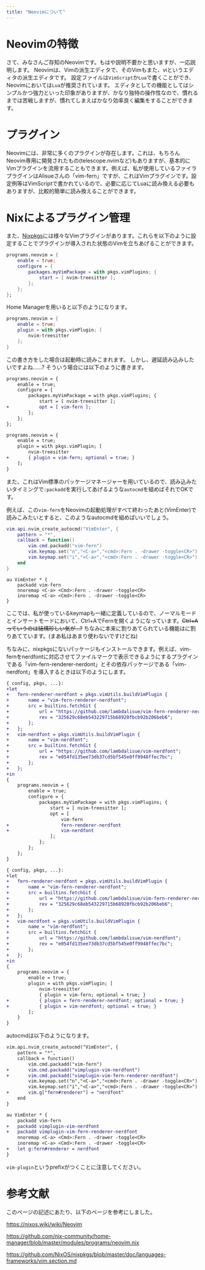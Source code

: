 ```yaml
---
title: "Neovimについて"
---
```


# Neovimの特徴

さて、みなさんご存知のNeovimです。もはや説明不要かと思いますが、一応説明します。
Neovimは、Vimの派生エディタで、そのVimもまた、viというエディタの派生エディタです。
設定ファイルは`VimScript`か`Lua`で書くことができ、Neovimにおいては`Lua`が推奨されています。
エディタとしての機能としてはシンプルかつ強力といった印象がありますが、かなり独特の操作性なので、慣れるまでは苦戦しますが、慣れてしまえばかなり効率良く編集をすることができます。

# プラグイン

Neovimには、非常に多くのプラグインが存在します。これは、もちろんNeovim専用に開発されたもの(telescope.nvimなど)もありますが、基本的にVimプラグインを流用することもできます。例えば、私が使用しているファイラプラグインはAlisueさんの「vim-fern」ですが、これはVimプラグインです。設定例等はVimScriptで書かれているので、必要に応じてLuaに読み換える必要もありますが、比較的簡単に読み換えることができます。

# Nixによるプラグイン管理

また、[Nixpkgs](https://search.nixos.org/packages?channel=unstable&from=0&size=50&buckets=%7B%22package_attr_set%22%3A%5B%22vimPlugins%22%5D%2C%22package_license_set%22%3A%5B%5D%2C%22package_maintainers_set%22%3A%5B%5D%2C%22package_platforms%22%3A%5B%5D%7D&sort=relevance&type=packages&query=vimplugins)には様々なVimプラグインがあります。これらを以下のように設定することでプラグインが導入された状態のVimを立ちあげることができます。
```nix:configuration.nix
programs.neovim = {
    enable = true;
    configure = {
        packages.myVimPackage = with pkgs.vimPlugins; {
            start = [ nvim-treesitter ];
        };
    };
};
```
Home Managerを用いると以下のようになります。
```nix:home.nix
programs.neovim = {
    enable = true;
    plugin = with pkgs.vimPlugin; [
        nvim-treesitter
    ];
}
```
この書き方をした場合は起動時に読みこまれます。
しかし、遅延読み込みしたいですよね......?
そういう場合には以下のように書きます。
```diff nix:configuration.nix
programs.neovim = {
    enable = true;
    configure = {
        packages.myVimPackage = with pkgs.vimPlugins; {
            start = [ nvim-treesitter ];
+           opt = [ vim-fern ];
        };
    };
};
```
```diff nix:home.nix
programs.neovim = {
    enable = true;
    plugin = with pkgs.vimPlugin; [
        nvim-treesitter
+       { plugin = vim-fern; optional = true; }
    ];
}
```

また、これはVim標準のパッケージマネージャーを用いているので、読み込みたいタイミングで`:packadd`を実行してあげるような`autocmd`を組めばそれでOKです。

例えば、この`vim-fern`をNeovimの起動処理がすべて終わったあと(VimEnter)で読みこみたいとすると、このようなautocmdを組めばいいでしょう。

```lua:init.lua
vim.api.nvim_create_autocmd("VimEnter", {
    pattern = "*",
    callback = function()
        vim.cmd.packadd("vim-fern")
        vim.keymap.set("n","<C-a>","<cmd>:Fern . -drawer -toggle<CR>")
        vim.keymap.set("i","<C-a>","<cmd>:Fern . -drawer -toggle<CR>")
    end
}
```
```vim:init.vim
au VimEnter * {
    packadd vim-fern
    nnoremap <C-a> <Cmd>:Fern . -drawer -toggle<CR>
    inoremap <C-a> <Cmd>:Fern . -drawer -toggle<CR>
}
```

ここでは、私が使っているkeymapも一緒に定義しているので、ノーマルモードとインサートモードにおいて、Ctrl+AでFernを開くようになっています。~~Ctrl+Aっていうのは結構珍しい気が...?~~
ちなみに本来<C-a>に割りあてられている機能は<C-A>に割りあてています。(まあ私はあまり使わないですけどね)

ちなみに、nixpkgsにないパッケージもインストールできます。例えば、vim-fernをnerdfontに対応させてファイルマークで表示できるようにするプラグインである「vim-fern-renderer-nerdont」とその依存パッケージである「vim-nerdfont」を導入するときは以下のようにします。


```diff nix:configuration.nix
{ config, pkgs, ...}:
+let
+   fern-renderer-nerdfont = pkgs.vimUtils.buildVimPlugin {
+       name = "vim-fern-renderer-nerdfont";
+       src = builtins.fetchGit {
+           url = "https://github.com/lambdalisue/vim-fern-renderer-nerdfont";
+           rev = "325629c68eb543229715b68920fbcb92b206beb6";
+       };
+   };
+   vim-nerdfont = pkgs.vimUtils.buildVimPlugin {
+       name = "vim-nerdfont";
+       src = builtins.fetchGit {
+           url = "https://github.com/lambdalisue/vim-nerdfont";
+           rev = "e054fd135ee73db37cd5bf545e0ff9948ffec7bc";
+       };
+   };
+in
{
    programs.neovim = {
        enable = true;
        configure = {
            packages.myVimPackage = with pkgs.vimPlugins; {
                start = [ nvim-treesitter ];
                opt = [ 
                    vim-fern
+                   fern-renderer-nerdfont
+                   vim-nerdfont
                ];
            };
        };
    };
}
```
```diff nix:home.nix
{ config, pkgs, ...}:
+let
+   fern-renderer-nerdfont = pkgs.vimUtils.buildVimPlugin {
+       name = "vim-fern-renderer-nerdfont";
+       src = builtins.fetchGit {
+           url = "https://github.com/lambdalisue/vim-fern-renderer-nerdfont";
+           rev = "325629c68eb543229715b68920fbcb92b206beb6";
+       };
+   };
+   vim-nerdfont = pkgs.vimUtils.buildVimPlugin {
+       name = "vim-nerdfont";
+       src = builtins.fetchGit {
+           url = "https://github.com/lambdalisue/vim-nerdfont";
+           rev = "e054fd135ee73db37cd5bf545e0ff9948ffec7bc";
+       };
+   };
+in
{
    programs.neovim = {
        enable = true;
        plugin = with pkgs.vimPlugin; [
            nvim-treesitter
            { plugin = vim-fern; optional = true; }
+           { plugin = fern-renderer-nerdfont; optional = true; }
+           { plugin = vim-nerdfont; optional = true; }
        ];
    }
}
```
autocmdは以下のようになります。

```diff lua:init.lua
vim.api.nvim_create_autocmd("VimEnter", {
    pattern = "*",
    callback = function()
        vim.cmd.packadd("vim-fern")
+       vim.cmd.packadd("vimplugin-vim-nerdfont")
+       vim.cmd.packadd("vimplugin-vim-fern-renderer-nerdfont")
        vim.keymap.set("n","<C-a>","<cmd>:Fern . -drawer -toggle<CR>")
        vim.keymap.set("i","<C-a>","<cmd>:Fern . -drawer -toggle<CR>")
+       vim.g["fern#renderer"] = "nerdfont"
    end
}
```
```diff vim:init.vim
au VimEnter * {
    packadd vim-fern
+   packadd vimplugin-vim-nerdfont
+   packadd vimplugin-vim-fern-renderer-nerdfont
    nnoremap <C-a> <Cmd>:Fern . -drawer -toggle<CR>
    inoremap <C-a> <Cmd>:Fern . -drawer -toggle<CR>
+   let g:fern#renderer = nerdfont
}
```
`vim-plugin`というprefixがつくことに注意してください。

# 参考文献

このページの記述にあたり、以下のページを参考にしました。

https://nixos.wiki/wiki/Neovim

https://github.com/nix-community/home-manager/blob/master/modules/programs/neovim.nix

https://github.com/NixOS/nixpkgs/blob/master/doc/languages-frameworks/vim.section.md
